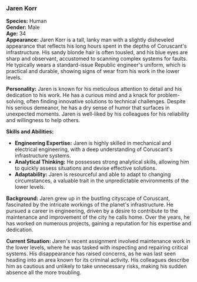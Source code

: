 ### Jaren Korr

**Species:** Human  
**Gender:** Male  
**Age:** 34  
**Appearance:** Jaren Korr is a tall, lanky man with a slightly disheveled appearance that reflects his long hours spent in the depths of Coruscant's infrastructure. His sandy blonde hair is often tousled, and his blue eyes are sharp and observant, accustomed to scanning complex systems for faults. He typically wears a standard-issue Republic engineer's uniform, which is practical and durable, showing signs of wear from his work in the lower levels.

**Personality:** Jaren is known for his meticulous attention to detail and his dedication to his work. He has a curious mind and a knack for problem-solving, often finding innovative solutions to technical challenges. Despite his serious demeanor, he has a dry sense of humor that surfaces in unexpected moments. Jaren is well-liked by his colleagues for his reliability and willingness to help others.

**Skills and Abilities:**

- **Engineering Expertise:** Jaren is highly skilled in mechanical and electrical engineering, with a deep understanding of Coruscant's infrastructure systems.
- **Analytical Thinking:** He possesses strong analytical skills, allowing him to quickly assess situations and devise effective solutions.
- **Adaptability:** Jaren is resourceful and able to adapt to changing circumstances, a valuable trait in the unpredictable environments of the lower levels.

**Background:** Jaren grew up in the bustling cityscape of Coruscant, fascinated by the intricate workings of the planet's infrastructure. He pursued a career in engineering, driven by a desire to contribute to the maintenance and improvement of the city he calls home. Over the years, he has worked on numerous projects, gaining a reputation for his expertise and dedication.

**Current Situation:** Jaren's recent assignment involved maintenance work in the lower levels, where he was tasked with inspecting and repairing critical systems. His disappearance has raised concerns, as he was last seen heading into an area known for its criminal activity. His colleagues describe him as cautious and unlikely to take unnecessary risks, making his sudden absence all the more troubling.